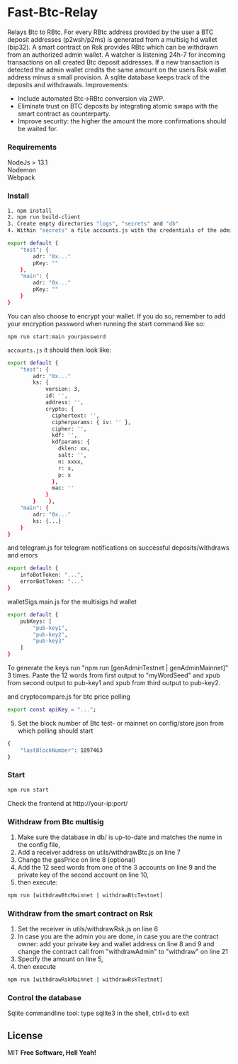# Fast-Btc-Relay

Relays Btc to RBtc. 
For every RBtc address provided by the user a BTC deposit addresses (p2wsh/p2ms) is generated from a multisig hd wallet (bip32).
A smart contract on Rsk provides RBtc which can be withdrawn from an authorized admin wallet.
A watcher is listening 24h-7 for incoming transactions on all created Btc deposit addresses. If a new transaction is detected the admin wallet credits the same amount on the users Rsk wallet address minus a small provision. A sqlite database keeps track of the deposits and withdrawals.
Improvements:
- Include automated Btc->RBtc conversion via 2WP.
- Eliminate trust on BTC deposits by integrating atomic swaps with the smart contract as counterparty.
- Improve security: the higher the amount the more confirmations should be waited for. 



### Requirements

NodeJs > 13.1  
Nodemon  
Webpack  


### Install

```sh
1. npm install
2. npm run build-client
3. Create empty directories "logs", "secrets" and "db"
4. Within "secrets" a file accounts.js with the credentials of the admin wallet

export default {
    "test": {
        adr: "0x..."
        pKey: ""
    },
    "main": {
        adr: "0x..."
        pKey: ""
    }
}
```

You can also choose to encrypt your wallet. If you do so, remember to add your encryption password when running the start command like so:

```
npm run start:main yourpassword
``` 
`accounts.js` it should then look like:

```sh
export default {
    "test": {
        adr: "0x..."
        ks: {
            version: 3,
            id: '',
            address: '',
            crypto: {
              ciphertext: '',
              cipherparams: { iv: '' },
              cipher: '',
              kdf: '',
              kdfparams: {
                dklen: xx,
                salt: '',
                n: xxxx,
                r: x,
                p: x
              },
              mac: ''
            }
        }    },
    "main": {
        adr: "0x..."
        ks: {...}
    }
}
```

and telegram.js for telegram notifications on successful deposits/withdraws and errors

```sh
export default {
    infoBotToken: "...",
    errorBotToken: "..."
}
```
  
walletSigs.main.js for the multisigs hd wallet  

```sh
export default {
    pubKeys: [
        "pub-key1",
        "pub-key2",
        "pub-key3"
    ]
}
```

To generate the keys run "npm run [genAdminTestnet | genAdminMainnet]" 3 times. Paste the 12 words from first output to "myWordSeed" and xpub from second output to pub-key1 and xpub from third output to pub-key2. 

and cryptocompare.js for btc price polling

```sh
export const apiKey = "...";
```

5. Set the block number of Btc test- or mainnet on config/store.json from which polling should start
```sh
{
	"lastBlockNumber": 1897463
}
```


### Start

```sh
npm run start
```
Check the frontend at http://your-ip:port/ 


### Withdraw from Btc multisig

1. Make sure the database in db/ is up-to-date and matches the name in the config file, 
2. Add a receiver address on utils/withdrawBtc.js on line 7
3. Change the gasPrice on line 8 (optional)
3. Add the 12 seed words from one of the 3 accounts on line 9 and the private key of the second account on line 10,
3. then execute:  

```sh
npm run [withdrawBtcMainnet | withdrawBtcTestnet]
```


### Withdraw from the smart contract on Rsk

 1. Set the receiver in utils/withdrawRsk.js on line 6
 2. In case you are the admin you are done, in case you are the contract owner: add your private key and wallet address on line 8 and 9 and change the contract call from "withdrawAdmin" to "withdraw" on line 21
 3. Specify the amount on line 5,
 4. then execute

```sh
npm run [withdrawRskMainnet | withdrawRskTestnet]
```


### Control the database

Sqlite commandline tool: type sqlite3 in the shell, ctrl+d to exit


License
----

MIT
**Free Software, Hell Yeah!**

